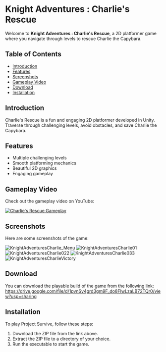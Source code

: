 # Knight Adventures : Charlie's Rescue

Welcome to **Knight Adventures : Charlie's Rescue**, a 2D platformer game where you navigate through levels to rescue Charlie the Capybara.

## Table of Contents
- [Introduction](#introduction)
- [Features](#features)
- [Screenshots](#screenshots)
- [Gameplay Video](#gameplay-video)
- [Download](#download)
- [Installation](#installation)

## Introduction
Charlie's Rescue is a fun and engaging 2D platformer developed in Unity. Traverse through challenging levels, avoid obstacles, and save Charlie the Capybara.

## Features
- Multiple challenging levels
- Smooth platforming mechanics
- Beautiful 2D graphics
- Engaging gameplay

## Gameplay Video
Check out the gameplay video on YouTube:

[![Charlie's Rescue Gameplay](https://i9.ytimg.com/vi/tbgiEwb2O7E/mqdefault.jpg?v=66812c79&sqp=CMzbhLQG&rs=AOn4CLDtfeTz2wmQv1cn0urI4fGDJY_ONA)](https://www.youtube.com/watch?v=tbgiEwb2O7E)

## Screenshots
Here are some screenshots of the game:

![KnightAdventuresCharlie_Menu](https://github.com/ronstar0502/Knight-Adventures-Charlie/assets/102975645/4b505950-2eca-449f-8ab6-188d18878d41)
![KnightAdventuresCharlie01](https://github.com/ronstar0502/Knight-Adventures-Charlie/assets/102975645/b2ef6c6e-1a4f-4d8b-b268-c881a81d0cc2)
![KnightAdventuresCharlie022](https://github.com/ronstar0502/Knight-Adventures-Charlie/assets/102975645/a4270fe4-37a4-4f3d-86c1-297aa2153e45)
![KnightAdventuresCharlie033](https://github.com/ronstar0502/Knight-Adventures-Charlie/assets/102975645/11136f97-2e93-4a83-98a9-3d37148e500a)
![KnightAdventuresCharlieVictory](https://github.com/ronstar0502/Knight-Adventures-Charlie/assets/102975645/3e7ae395-fc4d-49b3-97f9-27f6262696f0)




## Download
You can download the playable build of the game from the following link:
https://drive.google.com/file/d/1pvnSv4grd3gm9F_do8FIwLzaLB72TQr0/view?usp=sharing

## Installation
To play Project Survive, follow these steps:
1. Download the ZIP file from the link above.
2. Extract the ZIP file to a directory of your choice.
3. Run the executable to start the game.
